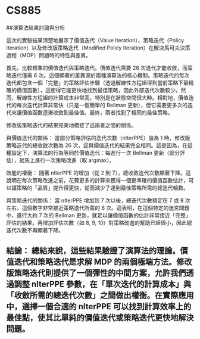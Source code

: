 # CS885
##演算法結果討論與分析

這次的實驗結果清楚地展示了價值迭代（Value Iteration）、策略迭代（Policy Iteration）以及修改版策略迭代（Modified Policy Iteration）在解決馬可夫決策過程（MDP）問題時的特性與差異。

首先，比較標準的價值迭代與策略迭代。價值迭代需要 26 次迭代才能收斂，而策略迭代僅需 6 次。這個顯著的差異源於兩種演算法的核心機制。策略迭代的每次迭代都包含一個「完整」的策略評估步驟（透過解線性方程組得到當前策略下最精確的價值函數），這使得它能更快地找到最佳策略，因此外部迭代次數較少。然而，解線性方程組的計算成本非常高，特別是在狀態空間很大時。相對地，價值迭代的每次迭代計算非常快（只是一個簡單的 Bellman 更新），但它需要更多次的迭代來讓價值函數逐漸收斂到最佳值。最終，兩者找到了相同的最佳策略。

修改版策略迭代的結果完美地橋接了這兩者之間的關係。

與價值迭代的關係： 當部分策略評估的迭代次數（nIterPPE）設為 1 時，修改版策略迭代的總收斂次數為 26 次，這與價值迭代的結果完全相同。這是因為，在這種設定下，演算法的行為等同於價值迭代：每進行一次 Bellman 更新（部分評估），就馬上進行一次策略改進（取 argmax）。

效能的權衡： 隨著 nIterPPE 的增加（從 2 到 7），總收斂迭代次數顯著下降。這說明在每次策略改進之前，花費更多的計算來獲得一個更準確的價值函數估計，可以讓策略的「品質」提升得更快，從而減少了達到最佳策略所需的總迭代輪數。

與策略迭代的關係： 當 nIterPPE 增加到 7 次以後，總迭代次數穩定在 7 或 8 次左右。這個數字非常接近策略迭代所需的 6 次。這表明，在這個特定的迷宮問題中，進行大約 7 次的 Bellman 更新，就足以讓價值函數的估計非常接近「完整」評估的結果。再增加評估次數（如 8, 9, 10）對策略改進的幫助已經很小，因此總迭代次數不再顯著下降。

結論： 總結來說，這些結果驗證了演算法的理論。價值迭代和策略迭代是求解 MDP 的兩個極端方法。修改版策略迭代則提供了一個彈性的中間方案，允許我們透過調整 nIterPPE 參數，在「單次迭代的計算成本」與「收斂所需的總迭代次數」之間做出權衡。在實際應用中，選擇一個合適的 nIterPPE 可以找到計算效率上的最佳點，使其比單純的價值迭代或策略迭代更快地解決問題。
---
